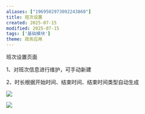 ```yaml
---
aliases: ["1969502973092243860"]
title: 班次设置
created: 2025-07-15
modified: 2025-07-15
tags: ['基础模块']
theme: 政务应用
---
```


班次设置页面

1、对班次信息进行维护，可手动新建

2、时长根据开始时间、结束时间、结束时间类型自动生成

![](54932ced8f0f98179b94089f6f66c099.jpg)

![](551189f0e1e013613430d9f5836863f0.jpg)